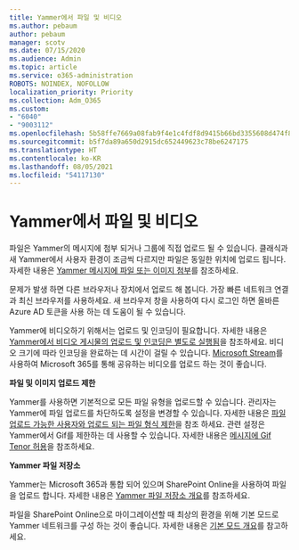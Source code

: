 ```yaml
---
title: Yammer에서 파일 및 비디오
ms.author: pebaum
author: pebaum
manager: scotv
ms.date: 07/15/2020
ms.audience: Admin
ms.topic: article
ms.service: o365-administration
ROBOTS: NOINDEX, NOFOLLOW
localization_priority: Priority
ms.collection: Adm_O365
ms.custom:
- "6040"
- "9003112"
ms.openlocfilehash: 5b58ffe7669a08fab9f4e1c4fdf8d9415b66bd3355608d474f8c3fc398b1e7d0
ms.sourcegitcommit: b5f7da89a650d2915dc652449623c78be6247175
ms.translationtype: HT
ms.contentlocale: ko-KR
ms.lasthandoff: 08/05/2021
ms.locfileid: "54117130"
---
```

# <a name="files-and-videos-in-yammer"></a>Yammer에서 파일 및 비디오

파일은 Yammer의 메시지에 첨부 되거나 그룹에 직접 업로드 될 수 있습니다. 클래식과 새 Yammer에서 사용자 환경이 조금씩 다르지만 파일은 동일한 위치에 업로드 됩니다. 자세한 내용은 [Yammer 메시지에 파일 또는 이미지 첨부](https://support.microsoft.com/office/attach-a-file-or-image-to-a-yammer-message-f576d4d1-ad66-4ce4-9c43-46cf75978dbf)를 참조하세요.  

문제가 발생 하면 다른 브라우저나 장치에서 업로드 해 봅니다. 가장 빠른 네트워크 연결과 최신 브라우저를 사용하세요. 새 브라우저 창을 사용하여 다시 로그인 하면 올바른 Azure AD 토큰을 사용 하는 데 도움이 될 수 있습니다.

Yammer에 비디오하기 위해서는 업로드 및 인코딩이 필요합니다. 자세한 내용은 [Yammer에서 비디오 게시물의 업로드 및 인코딩은 별도로 실행됨](https://support.microsoft.com/office/video-posts-in-yammer-upload-and-encode-separately-5b3a348e-3a0a-4c4b-95b1-eabdf245ba25)을 참조하세요. 비디오 크기에 따라 인코딩을 완료하는 데 시간이 걸릴 수 있습니다. [Microsoft Stream](https://docs.microsoft.com/stream/overview)를 사용하여 Microsoft 365를 통해 공유하는 비디오를 업로드 하는 것이 좋습니다.

**파일 및 이미지 업로드 제한**

Yammer를 사용하면 기본적으로 모든 파일 유형을 업로드할 수 있습니다. 관리자는 Yammer에 파일 업로드를 차단하도록 설정을 변경할 수 있습니다. 자세한 내용은 [파일 업로드 가능한 사용자와 업로드 되는 파일 형식 제한](https://docs.microsoft.com/yammer/configure-your-yammer-network/configure-yammer#restrict-who-can-upload-files-and-limit-file-formats)을 참조 하세요. 관련 설정은 Yammer에서 Gif를 제한하는 데 사용할 수 있습니다. 자세한 내용은 [메시지에 Gif Tenor 허용](https://docs.microsoft.com/yammer/configure-your-yammer-network/configure-yammer#allow-tenor-gifs-in-messages)을 참조하세요.

**Yammer 파일 저장소**

Yammer는 Microsoft 365과 통합 되어 있으며 SharePoint Online을 사용하여 파일을 업로드 합니다. 자세한 내용은 [Yammer 파일 저장소 개요](https://docs.microsoft.com/yammer/get-started-with-yammer/file-storage)를 참조하세요. 

파일을 SharePoint Online으로 마이그레이션할 때 최상의 환경을 위해 기본 모드로 Yammer 네트워크를 구성 하는 것이 좋습니다. 자세한 내용은 [기본 모드 개요](https://docs.microsoft.com/yammer/configure-your-yammer-network/overview-native-mode)를 참고하세요. 